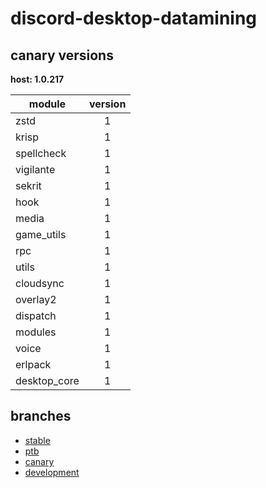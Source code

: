 # discord-desktop-datamining

## canary versions

**host: 1.0.217**

| module | version |
| ------ | :-----: |
| zstd | 1 |
| krisp | 1 |
| spellcheck | 1 |
| vigilante | 1 |
| sekrit | 1 |
| hook | 1 |
| media | 1 |
| game_utils | 1 |
| rpc | 1 |
| utils | 1 |
| cloudsync | 1 |
| overlay2 | 1 |
| dispatch | 1 |
| modules | 1 |
| voice | 1 |
| erlpack | 1 |
| desktop_core | 1 |

## branches

- [stable](https://github.com/OpenAsar/discord-desktop-datamining/tree/stable)
- [ptb](https://github.com/OpenAsar/discord-desktop-datamining/tree/ptb)
- [canary](https://github.com/OpenAsar/discord-desktop-datamining/tree/canary)
- [development](https://github.com/OpenAsar/discord-desktop-datamining/tree/development)